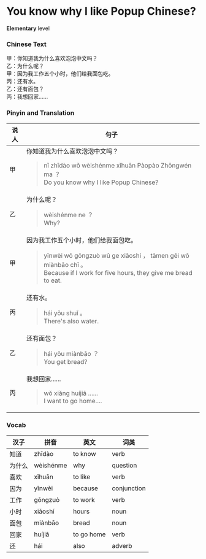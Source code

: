 # You know why I like Popup Chinese?
**Elementary** level
### Chinese Text
甲：你知道我为什么喜欢泡泡中文吗？<br />乙：为什么呢？<br />甲：因为我工作五个小时，他们给我面包吃。<br />丙：还有水。<br />乙：还有面包？<br />丙：我想回家......

### Pinyin and Translation
|说人|句子|
|----|----|
|甲|你知道我为什么喜欢泡泡中文吗？<blockquote>nǐ zhīdào wǒ wèishénme xǐhuān Pàopào Zhōngwén ma ？<br />Do you know why I like Popup Chinese?</blockquote>|
|乙|为什么呢？<blockquote>wèishénme ne ？<br />Why?</blockquote>|
|甲|因为我工作五个小时，他们给我面包吃。<blockquote>yīnwèi wǒ gōngzuò wǔ ge xiǎoshí ， tāmen gěi wǒ miànbāo chī 。<br />Because if I work for five hours, they give me bread to eat.</blockquote>|
|丙|还有水。<blockquote>hái yǒu shuǐ 。<br />There's also water.</blockquote>|
|乙|还有面包？<blockquote>hái yǒu miànbāo ？<br />You get bread?</blockquote>|
|丙|我想回家......<blockquote>wǒ xiǎng huíjiā ......<br />I want to go home....</blockquote>|
### Vocab
|汉子|拼音|英文|词类|
|----|----|----|----|
|知道|zhīdào|to know|verb|
|为什么|wèishénme|why|question|
|喜欢|xǐhuān|to like|verb|
|因为|yīnwèi|because|conjunction|
|工作|gōngzuò|to work|verb|
|小时|xiǎoshí|hours|noun|
|面包|miànbāo|bread|noun|
|回家|huíjiā|to go home|verb|
|还|hái|also|adverb|
